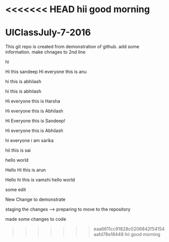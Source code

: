 <<<<<<< HEAD
hii good morning
=======
# UIClassJuly-7-2016
This git repo is created from demonstration of github. add some information. make chnages to 2nd line

hi

Hi this sandeep
Hi everyone this is anu

hi this is abhilash


hi this is abhilash


Hi everyone this is Harsha


Hi everyone this is Abhilash


Hi Everyone this is Sandeep!

Hi everyone this is Abhilash


hi everyone i am sarika

hii this is sai

hello world

Hello
Hi this is arun

Hello 
hi this is vamshi
hello world

some edit


New Change to demonstrate


staging the changes --> preparing to move to the repository


made some changes to code
>>>>>>> eaa6611cc91828c0206842f54154aafd78e18448
hii good morning
